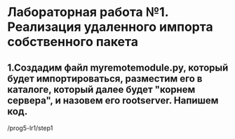 # Лабораторная работа №1. Реализация удаленного импорта собственного пакета
## 1.Создадим файл myremotemodule.py, который будет импортироваться, разместим его в каталоге, который далее будет "корнем сервера", и назовем его rootserver. Напишем код.
/prog5-lr1/step1

